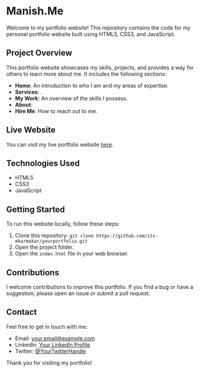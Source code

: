 # Manish.Me

Welcome to my portfolio website! This repository contains the code for my personal portfolio website built using HTML5, CSS3, and JavaScript.

## Project Overview

This portfolio website showcases my skills, projects, and provides a way for others to learn more about me. It includes the following sections:

- **Home**: An introduction to who I am and my areas of expertise.
- **Services**: .
- **My Work**: An overview of the skills I possess.
- **About**: 
- **Hire Me**: How to reach out to me.

## Live Website

You can visit my live portfolio website [here](https://yourportfolio.com).

## Technologies Used

- HTML5
- CSS3
- JavaScript

## Getting Started

To run this website locally, follow these steps:

1. Clone this repository: `git clone https://github.com/its-mkarmakar/yourportfolio.git`
2. Open the project folder.
3. Open the `index.html` file in your web browser.

## Contributions

I welcome contributions to improve this portfolio. If you find a bug or have a suggestion, please open an issue or submit a pull request.

## Contact

Feel free to get in touch with me:

- Email: your.email@example.com
- LinkedIn: [Your LinkedIn Profile](https://www.linkedin.com/in/yourusername)
- Twitter: [@YourTwitterHandle](https://twitter.com/yourtwitterhandle)

Thank you for visiting my portfolio!


